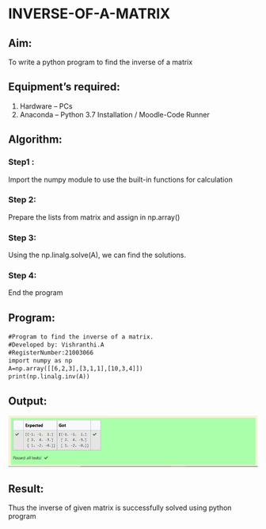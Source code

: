 # INVERSE-OF-A-MATRIX
## Aim:
To write a python program to find the inverse of a matrix
## Equipment’s required:
1. 	Hardware – PCs
2. 	Anaconda – Python 3.7 Installation / Moodle-Code Runner
## Algorithm:
### Step1 : 
Import the numpy module to use the built-in functions for calculation
### Step 2: 
Prepare the lists from matrix and assign in np.array()
### Step 3: 
Using the np.linalg.solve(A), we can find the solutions.
### Step 4: 
End the program
## Program:
```
#Program to find the inverse of a matrix.
#Developed by: Vishranthi.A
#RegisterNumber:21003066
import numpy as np
A=np.array([[6,2,3],[3,1,1],[10,3,4]])
print(np.linalg.inv(A))
```
## Output:
![OUTPUT](./Exp03.jpg)
## Result:
Thus the inverse of given matrix is successfully solved using python program

